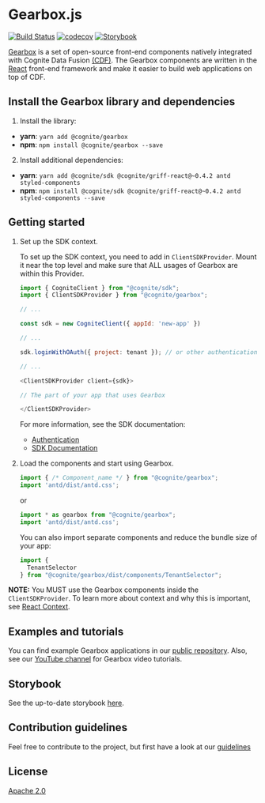 # Gearbox.js
[![Build Status](https://travis-ci.org/cognitedata/gearbox.js.svg?branch=master)](https://travis-ci.org/cognitedata/gearbox.js)
[![codecov](https://codecov.io/gh/cognitedata/gearbox.js/branch/master/graph/badge.svg)](https://codecov.io/gh/cognitedata/gearbox.js)
[![Storybook](https://cdn.jsdelivr.net/gh/storybookjs/brand@master/badge/badge-storybook.svg)](https://cognitedata.github.io/gearbox.js/?path=/docs/assets-assetbreadcrumb--basic-usage)

[Gearbox](https://github.com/cognitedata/gearbox.js) is a set of open-source front-end components natively integrated with Cognite Data Fusion [(CDF)](https://docs.cognite.com/dev/). 
The Gearbox components are written in the [React](https://reactjs.org) front-end framework and make it easier to build web applications on top of CDF.

## Install the Gearbox library and dependencies

1. Install the library:

- **yarn**: `yarn add @cognite/gearbox`
- **npm**: `npm install @cognite/gearbox --save`

2. Install additional dependencies:

- **yarn**: `yarn add @cognite/sdk @cognite/griff-react@~0.4.2 antd styled-components`
- **npm**: `npm install @cognite/sdk @cognite/griff-react@~0.4.2 antd styled-components --save`


## Getting started
1. Set up the SDK context.

    To set up the SDK context, you need to add in `ClientSDKProvider`. Mount it near the top level and make sure that ALL usages of Gearbox are within this Provider.

    ```js
    import { CogniteClient } from "@cognite/sdk";
    import { ClientSDKProvider } from "@cognite/gearbox";
    
    // ...
    
    const sdk = new CogniteClient({ appId: 'new-app' })
    
    // ...
    
    sdk.loginWithOAuth({ project: tenant }); // or other authentication methods
    
    // ...
    
    <ClientSDKProvider client={sdk}>
    
    // The part of your app that uses Gearbox
    
    </ClientSDKProvider>
    ```

    For more information, see the SDK documentation:

      - [Authentication](https://github.com/cognitedata/cognitesdk-js/blob/HEAD/guides/authentication.md)
      - [SDK Documentation](https://www.npmjs.com/package/@cognite/sdk/)

2. Load the components and start using Gearbox.

    ```js
    import { /* Component_name */ } from "@cognite/gearbox";
    import 'antd/dist/antd.css';
    ```

    or

    ```js
    import * as gearbox from "@cognite/gearbox";
    import 'antd/dist/antd.css';
    ```

    You can also import separate components and reduce the bundle size of your app:

    ```js
    import {
      TenantSelector
    } from "@cognite/gearbox/dist/components/TenantSelector";
    ```
**NOTE:** You MUST use the Gearbox components inside the `ClientSDKProvider`. To learn more about context and why this is important, see [React Context](https://reactjs.org/docs/context.html).  

## Examples and tutorials

You can find example Gearbox applications in our [public repository](https://github.com/cognitedata/javascript-getting-started). Also, see our [YouTube channel](https://www.youtube.com/playlist?list=PLrRAbrQ_glsXGzl5OIen3eSS8bz-YFjTV) for Gearbox video tutorials.

## Storybook
See the up-to-date storybook [here](https://cognitedata.github.io/gearbox.js/?path=/docs/assets-assetbreadcrumb--basic-usage).

## Contribution guidelines

Feel free to contribute to the project, but first have a look at our [guidelines](./CONTRIBUTION.md)

## License

[Apache 2.0](https://www.apache.org/licenses/LICENSE-2.0)
